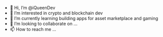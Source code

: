 - 👋 Hi, I’m @iQueenDev
- 👀 I’m interested in crypto and blockchain dev
- 🌱 I’m currently learning building apps for asset marketplace and gaming
- 💞️ I’m looking to collaborate on ...
- 📫 How to reach me ...

<!---
iQueenDev/iQueenDev is a ✨ special ✨ repository because its `README.md` (this file) appears on your GitHub profile.
You can click the Preview link to take a look at your changes.
--->
